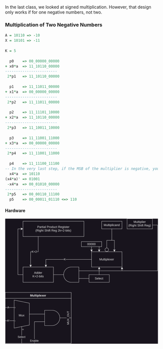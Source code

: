 In the last class, we looked at signed multiplication. However, that design only works if for one negative numbers, not two.

### Multiplication of Two Negative Numbers
```vhdl
A = 10110 => -10
X = 10101 => -11

K = 5

  p0    => 00_00000_00000
+ x0*a  => 11_10110_00000
------------------------
 2*p1   => 11_10110_00000
 
  p1    => 11_11011_00000
+ x1*a  => 00_00000_00000
------------------------
 2*p2   => 11_11011_00000
 
  p2    => 11_11101_10000
+ x2*a  => 11_10110_00000
------------------------
 2*p3   => 11_10011_10000

  p3    => 11_11001_11000
+ x3*a  => 00_00000_00000
------------------------
 2*p4   => 11_11001_11000

  p4    => 11_11100_11100
-- In the very last step, if the MSB of the multiplier is negative, you take the two's complement
  x4*a  => 10110
(x4*a)' => 01001
 -x4*a  => 00_01010_00000
------------------------
 2*p5   => 00_00110_11100
  p5    => 00_00011_01110 <=> 110
```

#### Hardware

![Multiplier Hardware Diagram](Images/Class23_1.svg)
